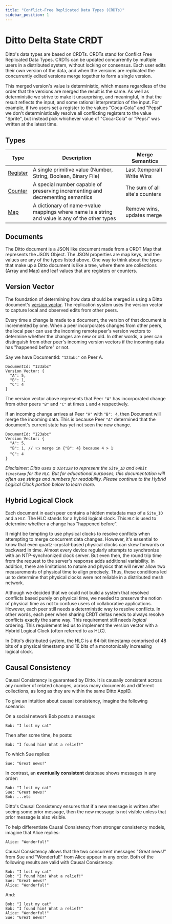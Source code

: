 ```yaml
---
title: "Conflict-Free Replicated Data Types (CRDTs)"
sidebar_position: 1
---
```


# Ditto Delta State CRDT

Ditto's data types are based on CRDTs. CRDTs stand for Conflict Free Replicated Data Types.
CRDTs can be updated concurrently by multiple users in a distributed system, without locking or
consensus. Each user edits their own version of the data, and when the versions
are replicated the concurrently edited versions merge together to form a single
version.

This merged version's value is deterministic, which means regardless of the
order that the versions are merged the result is the same. As well as
deterministic we strive to make it unsurprising, and meaningful, in that the
result reflects the input, and some rational interpretation of the input. For
example, if two users set a register to the values "Coca-Cola" and "Pepsi" we
don't deterministically resolve all conflicting registers to the value "Sprite",
but instead pick whichever value of "Coca-Cola" or "Pepsi" was written at the
latest time.

## Types


| Type        | Description                                                                | Merge Semantics                |
| ----------- | -----------                                                                | ---                            |
| [Register](../datamodel/register)    | A single primitive value (Number, String, Boolean, Binary File)            | Last (temporal) Write Wins     |
| [Counter](../datamodel/counter)     | A special number capable of preserving incrementing and decrementing semantics | The sum of all site's counters 
| [Map](../datamodel/map)         | A dictionary of name->value mappings where name is a string and value is any of the other types | Remove wins, updates merge     |

## Documents 

The Ditto document is a JSON like document made from a CRDT Map that represents
the JSON Object. The JSON properties are map keys, and the values are any of the
types listed above. One way to think about the types that make up a Ditto
document is like a tree, where there are collections (Array and Map) and leaf
values that are registers or counters.

## Version Vector

The foundation of determining how data should be merged is using a Ditto document's [version vector](https://en.wikipedia.org/wiki/Version_vector). The replication system uses the version vector to capture local and observed edits from other peers. 

Every time a change is made to a document, the version of that document is incremented by one.  When a peer incorporates changes from other peers, the local peer can use the incoming remote peer's version vectors to determine whether the changes are new or old. In other words, a peer can distinguish from other peer's incoming version vectors if the incoming data has "happened before" or not.

Say we have DocumentId: `"123abc"` on Peer A. 

```
DocumentId: "123abc"
Version Vector: {
  "A": 5,
  "B": 1,
  "C": 4
}
```

The version vector above represents that Peer `"A"` has incorporated change from other peers `"B"` and `"C"` at times `1` and `4` respectively.

If an incoming change arrives at Peer `"A"` with `"B": 4`, then Document will merge the incoming data. This is because Peer `"A"` determined that the document's current state has yet not seen the new change. 

```
DocumentId: "123abc"
Version Vector: {
  "A": 5,
  "B": 1, // 👈 merge in {"B": 4} because 4 > 1
  "C": 4
}
```

_Disclaimer: Ditto uses a `UInt128` to represent the `Site_ID` and `64bit timestamp` for the `HLC`. But for educational purposes, 
this documentation will often use strings and numbers for readability. Please continue to the Hybrid Logical Clock portion below to learn more._


## Hybrid Logical Clock

Each document in each peer contains a hidden metadata map of a `Site_ID` and a `HLC`. The HLC stands for a 
hybrid logical clock. This `HLC` is used to determine whether a change has "happened before".  

It might be tempting to use physical clocks to resolve conflicts when attempting to merge concurrent data changes. However, it's essential to know that even quartz-crystal-based physical clocks can skew forwards or backward in time. Almost every device regularly attempts to synchronize with an NTP-synchronized clock server. But even then, the round trip time from the request to the server's response adds additional variability. In addition, there are limitations to nature and physics that will never allow two measurements of physical time to align precisely. Thus, these conditions led us to determine that physical clocks were not reliable in a distributed mesh network.

Although we decided that we could not build a system that resolved conflicts based purely on physical time, we needed to preserve the notion of physical time as not to confuse users of collaborative applications. However, each peer still needs a deterministic way to resolve conflicts. In other words, each peer when sharing CRDT deltas needs to always resolve conflicts exactly the same way. This requirement still needs _logical_ ordering. This requirement led us to implement the version vector with a Hybrid Logical Clock (often referred to as HLC).

In Ditto's distributed system, the HLC is a 64-bit timestamp comprised of 48 bits of a physical timestamp and 16 bits of a monotonically increasing logical clock. 

## Causal Consistency

Causal Consistency is guaranteed by Ditto. It is causally consistent across any number of related
changes, across many documents and different collections, as long as they are
within the same Ditto AppID. 

To give an intuition about causal consistency,
imagine the following scenario:

On a social network Bob posts a message:

    Bob: "I lost my cat"

Then after some time, he posts:

    Bob: "I found him! What a relief!"

To which Sue replies:

    Sue: "Great news!"

In contrast, an **eventually consistent** database shows messages in any order:

    Bob: "I lost my cat"
    Sue: "Great news!"
    Bob: ...etc

Ditto's Causal Consistency ensures that if a new message is written after seeing some
prior message, then the new message is not visible unless that prior message is
also visible.

To help differentiate Causal Consistency from stronger consistency models, imagine that Alice replies:

    Alice: "Wonderful!"

Causal Consistency allows that the two concurrent messages "Great news!" from
Sue and "Wonderful!" from Alice appear in any order. Both of the following results are valid with Causal Consistency:

    Bob: "I lost my cat"
    Bob: "I found him! What a relief!"
    Sue: "Great news!"
    Alice: "Wonderful!"

And:

    Bob: "I lost my cat"
    Bob: "I found him! What a relief!"
    Alice: "Wonderful!"
    Sue: "Great news!"

